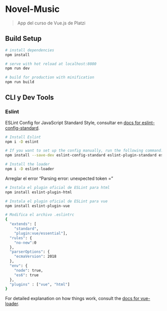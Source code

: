 # Novel-Music

> App del curso de Vue.js de Platzi

## Build Setup

``` bash
# install dependencies
npm install

# serve with hot reload at localhost:8080
npm run dev

# build for production with minification
npm run build
```

## CLI y Dev Tools

### Eslint

ESLint Config for JavaScript Standard Style, consultar en [docs for eslint-config-standard](https://github.com/standard/eslint-config-standard).

``` bash
# Install Eslint
npm i -D eslint

# If you want to set up the config manually, run the following command:
npm install --save-dev eslint-config-standard eslint-plugin-standard eslint-plugin-promise eslint-plugin-import eslint-plugin-node

# Install the loader
npm i -D eslint-loader
```

Arreglar el error “Parsing error: unexpected token =”

``` bash
# Instala el plugin oficial de ESLint para html
npm install eslint-plugin-html

# Instala el plugin oficial de ESLint para vue
npm install eslint-plugin-vue

# Modifica el archivo .eslintrc
{
  "extends": [
    "standard",
    "plugin:vue/essential"],
  "rules": {
    "no-new":0
  },
  "parserOptions": {
    "ecmaVersion": 2018
  },
  "env": {
    "node": true,
    "es6": true
  },
  "plugins" : ["vue", "html"]
}
```

For detailed explanation on how things work, consult the [docs for vue-loader](http://vuejs.github.io/vue-loader).